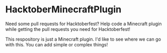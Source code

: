 # HacktoberMinecraftPlugin
Need some pull requests for Hacktoberfest? Help code a Minecraft plugin while getting the pull requests you need for Hacktoberfest!

This respository is just a Minecraft plugin. I'd like to see where we can go with this. You can add simple or complex things!
